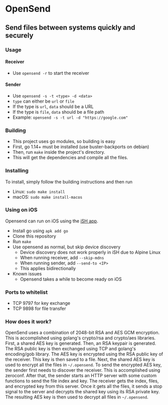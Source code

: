 # OpenSend
## Send files between systems quickly and securely

### Usage

#### Receiver
- Use `opensend -r` to start the receiver

#### Sender
- Use `opensend -s -t <type> -d <data>`
- `type` can either be `url` or `file`
- If the type is `url`, `data` should be a URL
- If the type is `file`, `data` should be a file path
- Example: `opensend -s -t url -d "https://google.com"`

### Building
- This project uses go modules, so building is easy
- First, go 1.14+ must be installed (use buster-backports on debian)
- Then, run `make` inside the project's directory.
- This will get the dependencies and compile all the files.

### Installing
To install, simply follow the building instructions and then run
- Linux: `sudo make install`
- macOS: `sudo make install-macos`

### Using on iOS
Opensend can run on iOS using the [iSH app](https://apps.apple.com/us/app/ish-shell/id1436902243).
- Install go using `apk add go`
- Clone this repository
- Run `make`
- Use opensend as normal, but skip device discovery
    - Device discovery does not work properly in iSH due to Alpine Linux
    - When running receiver, add `--skip-mdns`
    - When running sender, add `--send-to <IP>`
    - This applies bidirectionally
- Known issues
    - Opensend takes a while to become ready on iOS
 
### Ports to whitelist
- TCP 9797 for key exchange
- TCP 9898 for file transfer

### How does it work?
OpenSend uses a combination of 2048-bit RSA and AES GCM encryption. This is accomplished using golang's crypto/rsa and crypto/aes libraries. First, a shared AES key is generated. Then, an RSA keypair is generated. The RSA public key is then exchanged using TCP and golang's encoding/gob library.  The AES key is encrypted using the RSA public key
of the receiver. This key is then saved to a file. Next, the shared AES key is used to encrypt all the files in `~/.opensend`. To send the encrypted AES key, the sender first needs to discover the receiver. This is accomplished using zeroconf. After that, the sender starts an HTTP server with some custom functions to send the file index and key.
The receiver gets the index, files, and encrypted key from this server. Once it gets all the files, it sends a stop signal to the server and decrypts the shared key using its RSA private key. The resulting AES key is then used to decrypt all files in `~/.opensend`.